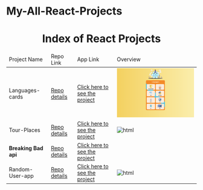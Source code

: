 # My-All-React-Projects
<p align="center"> 
<h1 align="center">Index of React Projects</h1>
</p>
<table>
    <thead>
        <tr>
            <td>Project Name</td>
            <td>Repo Link</td>
            <td>App Link</td>
            <td>Overview</td>
        </tr>
    </thead>
    <tbody> 
        <tr>
            <td>Languages-cards</td>
            <td><a href="https://github.com/musagurbuz4661/languages-cards/tree/main">Repo details</a></td>
            <td><a href="https://musagurbuz4661.github.io/languages-cards/">Click here to see the project</a></td>
            <td><img style="width:500px;" src="https://github.com/musagurbuz4661/languages-cards/blob/main/language-cards.gif" alt="html" height=130></td> 
        </tr>
         <tr>
            <td>Tour-Places</td>
            <td><a href="https://github.com/musagurbuz4661/React/tree/main/projects/tour-places">Repo details</a></td>
            <td><a href="https://musagurbuz4661.github.io/tour-places/">Click here to see the project</a></td>
            <td><img style="width:500px;" src="https://github.com/musagurbuz4661/React/blob/main/projects/tour-places/tour-project.gif" alt="html" height=130></td> 
        </tr>
        <tr>
            <td><b>Breaking Bad api</b></td>
            <td><a href="https://github.com/musagurbuz4661/breakingbad-react-app/tree/main">Repo details</a></td>
            <td><a href="https://musagurbuz4661.github.io/breakingbad-react-app/">Click here to see the project</a></td>
        </tr>
        <tr>
            <td>Random-User-app</td>
            <td><a href="https://github.com/musagurbuz4661/React/tree/main/projects/tour-places">Repo details</a></td>
            <td><a href="https://musagurbuz4661.github.io/tour-places/">Click here to see the project</a></td>
            <td><img style="width:500px;" src="https://github.com/musagurbuz4661/React/blob/main/projects/tour-places/tour-project.gif" alt="html" height=130></td> 
        </tr>
        
</tbody>
</table>

